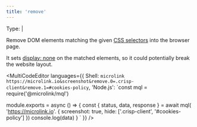 ```yaml
---
title: 'remove'
--- 
```


Type: <TypeContainer><Type children='<string>'/> | <Type children='<string[]>'/></TypeContainer>

Remove DOM elements matching the given [CSS selectors](https://developer.mozilla.org/en-US/docs/Web/CSS/CSS_Selectors) into the browser page.

It sets [display: none](https://stackoverflow.com/a/133064/64949) on the matched elements, so it could potentially break the website layout.

<MultiCodeEditor languages={{
  Shell: `microlink https://microlink.io&screenshot&remove.0=.crisp-client&remove.1=#cookies-policy`,
  'Node.js': `const mql = require('@microlink/mql')
 
module.exports = async () => {
  const { status, data, response } = await mql(
    'https://microlink.io'. { 
      screenshot: true,
      hide: ['.crisp-client', '#cookies-policy']
  })
  console.log(data)
}
  `
  }} 
/>
